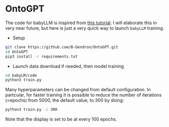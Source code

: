 # OntoGPT

The code for babyLLM is inspired from [this tutorial](https://colab.research.google.com/drive/1JMLa53HDuA-i7ZBmqV7ZnA3c_fvtXnx-?usp=sharing#scrollTo=nql_1ER53oCf). I will elaborate this in very near future, but here is just a very quick way to launch `babyLLM` training.  

- Setup
```bash 
git clone https://github.com/B-Gendron/OntoGPT.git
cd OntoGPT
pip3 install -r requirements.txt
```
- Launch data download if needed, then model training
```bash
cd babyLM/code
python3 train.py
```

Many hyperparameters can be changed from default configuration. In partcular, for faster training it is possible to reduce the number of iterations (=epochs) from 5000, the default value, to 300 by doing:
```bash
python3 train.py -i 300
```
Note that the display is set to be at every 100 epochs.